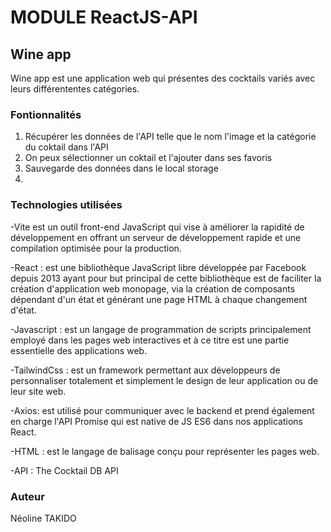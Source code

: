 # MODULE ReactJS-API

## Wine app
 Wine app est une application web qui présentes des cocktails variés avec leurs différententes catégories.

### Fontionnalités
1. Récupérer les données de l'API telle que le nom l'image et la catégorie du coktail dans l'API
2. On peux sélectionner un coktail et l'ajouter dans ses favoris 
3. Sauvegarde des données dans le local storage
4.


### Technologies utilisées
-Vite est un outil front-end JavaScript qui vise à améliorer la rapidité de développement en offrant un serveur de développement rapide et une compilation optimisée pour la production.

-React : est une bibliothèque JavaScript libre développée par Facebook depuis 2013 ayant pour but principal de cette bibliothèque est de faciliter la création d'application web monopage, via la création de composants dépendant d'un état et générant une page HTML à chaque changement d'état.

-Javascript : est un langage de programmation de scripts principalement employé dans les pages web interactives et à ce titre est une partie essentielle des applications web.

-TailwindCss : est un framework permettant aux développeurs de personnaliser totalement et simplement le design de leur application ou de leur site web.

-Axios: est utilisé pour communiquer avec le backend et prend également en charge l'API Promise qui est native de JS ES6 dans nos applications React.

-HTML : est le langage de balisage conçu pour représenter les pages web.

-API :   The Cocktail DB API

### Auteur

Néoline TAKIDO

